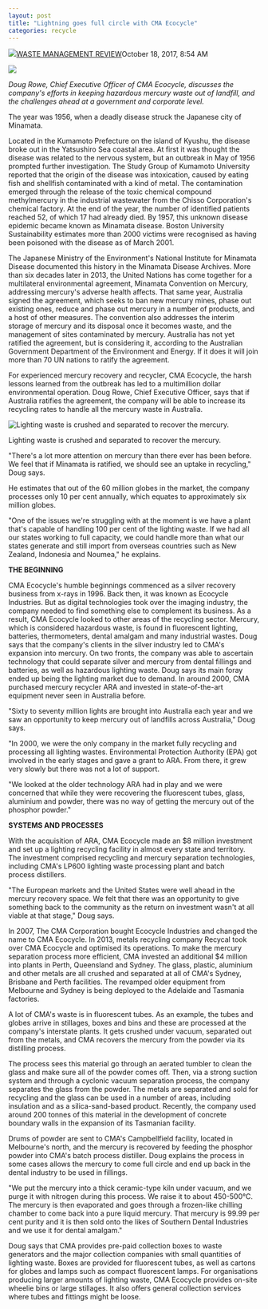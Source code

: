 ```yaml
---
layout: post
title: "Lightning goes full circle with CMA Ecocycle"
categories: recycle
---
```


![](https://secure.gravatar.com/avatar/930f8c741de7876b70444153e3905dcf?s=50&r=g)[WASTE MANAGEMENT REVIEW](https://wastemanagementreview.com.au/author/pcm-annmarie-unwin/ "View all posts by Waste Management Review")October 18, 2017, 8:54 AM



![](https://wastemanagementreview.com.au/wp-content/uploads/2017/09/doug-rowe.jpg)

*Doug Rowe, Chief Executive Officer of CMA Ecocycle, discusses the company's efforts in keeping hazardous mercury waste out of landfill, and the challenges ahead at a government and corporate level.*

The year was 1956, when a deadly disease struck the Japanese city of Minamata.

Located in the Kumamoto Prefecture on the island of Kyushu, the disease broke out in the Yatsushiro Sea coastal area. At first it was thought the disease was related to the nervous system, but an outbreak in May of 1956 prompted further investigation. The Study Group of Kumamoto University reported that the origin of the disease was intoxication, caused by eating fish and shellfish contaminated with a kind of metal. The contamination emerged through the release of the toxic chemical compound methylmercury in the industrial wastewater from the Chisso Corporation's chemical factory. At the end of the year, the number of identified patients reached 52, of which 17 had already died. By 1957, this unknown disease epidemic became known as Minamata disease. Boston University Sustainability estimates more than 2000 victims were recognised as having been poisoned with the disease as of March 2001.

The Japanese Ministry of the Environment's National Institute for Minamata Disease documented this history in the Minamata Disease Archives. More than six decades later in 2013, the United Nations has come together for a multilateral environmental agreement, Minamata Convention on Mercury, addressing mercury's adverse health affects. That same year, Australia signed the agreement, which seeks to ban new mercury mines, phase out existing ones, reduce and phase out mercury in a number of products, and a host of other measures. The convention also addresses the interim storage of mercury and its disposal once it becomes waste, and the management of sites contaminated by mercury. Australia has not yet ratified the agreement, but is considering it, according to the Australian Government Department of the Environment and Energy. If it does it will join more than 70 UN nations to ratify the agreement.

For experienced mercury recovery and recycler, CMA Ecocycle, the harsh lessons learned from the outbreak has led to a multimillion dollar environmental operation. Doug Rowe, Chief Executive Officer, says that if Australia ratifies the agreement, the company will be able to increase its recycling rates to handle all the mercury waste in Australia.

![Lighting waste is crushed and separated to recover the mercury.](https://wastemanagementreview.com.au/wp-content/uploads/2017/09/small-image-300x200.jpg)

Lighting waste is crushed and separated to recover the mercury.

"There's a lot more attention on mercury than there ever has been before. We feel that if Minamata is ratified, we should see an uptake in recycling," Doug says.

He estimates that out of the 60 million globes in the market, the company processes only 10 per cent annually, which equates to approximately six million globes.

"One of the issues we're struggling with at the moment is we have a plant that's capable of handling 100 per cent of the lighting waste. If we had all our states working to full capacity, we could handle more than what our states generate and still import from overseas countries such as New Zealand, Indonesia and Noumea," he explains.

**THE BEGINNING**

CMA Ecocycle's humble beginnings commenced as a silver recovery business from x-rays in 1996. Back then, it was known as Ecocycle Industries. But as digital technologies took over the imaging industry, the company needed to find something else to complement its business. As a result, CMA Ecocycle looked to other areas of the recycling sector. Mercury, which is considered hazardous waste, is found in fluorescent lighting, batteries, thermometers, dental amalgam and many industrial wastes. Doug says that the company's clients in the silver industry led to CMA's expansion into mercury. On two fronts, the company was able to ascertain technology that could separate silver and mercury from dental fillings and batteries, as well as hazardous lighting waste. Doug says its main foray ended up being the lighting market due to demand. In around 2000, CMA purchased mercury recycler ARA and invested in state-of-the-art equipment never seen in Australia before.

"Sixty to seventy million lights are brought into Australia each year and we saw an opportunity to keep mercury out of landfills across Australia," Doug says.

"In 2000, we were the only company in the market fully recycling and processing all lighting wastes. Environmental Protection Authority (EPA) got involved in the early stages and gave a grant to ARA. From there, it grew very slowly but there was not a lot of support.

"We looked at the older technology ARA had in play and we were concerned that while they were recovering the fluorescent tubes, glass, aluminium and powder, there was no way of getting the mercury out of the phosphor powder."

**SYSTEMS AND PROCESSES**

With the acquisition of ARA, CMA Ecocycle made an $8 million investment and set up a lighting recycling facility in almost every state and territory. The investment comprised recycling and mercury separation technologies, including CMA's LP600 lighting waste processing plant and batch process distillers.

"The European markets and the United States were well ahead in the mercury recovery space. We felt that there was an opportunity to give something back to the community as the return on investment wasn't at all viable at that stage," Doug says.

In 2007, The CMA Corporation bought Ecocycle Industries and changed the name to CMA Ecocycle. In 2013, metals recycling company Recycal took over CMA Ecocycle and optimised its operations. To make the mercury separation process more efficient, CMA invested an additional $4 million into plants in Perth, Queensland and Sydney. The glass, plastic, aluminium and other metals are all crushed and separated at all of CMA's Sydney, Brisbane and Perth facilities. The revamped older equipment from Melbourne and Sydney is being deployed to the Adelaide and Tasmania factories.

A lot of CMA's waste is in fluorescent tubes. As an example, the tubes and globes arrive in stillages, boxes and bins and these are processed at the company's interstate plants. It gets crushed under vacuum, separated out from the metals, and CMA recovers the mercury from the powder via its distilling process.

The process sees this material go through an aerated tumbler to clean the glass and make sure all of the powder comes off. Then, via a strong suction system and through a cyclonic vacuum separation process, the company separates the glass from the powder. The metals are separated and sold for recycling and the glass can be used in a number of areas, including insulation and as a silica-sand-based product. Recently, the company used around 200 tonnes of this material in the development of concrete boundary walls in the expansion of its Tasmanian facility.

Drums of powder are sent to CMA's Campbellfield facility, located in Melbourne's north, and the mercury is recovered by feeding the phosphor powder into CMA's batch process distiller. Doug explains the process in some cases allows the mercury to come full circle and end up back in the dental industry to be used in fillings.

"We put the mercury into a thick ceramic-type kiln under vacuum, and we purge it with nitrogen during this process. We raise it to about 450-500°C. The mercury is then evaporated and goes through a frozen-like chilling chamber to come back into a pure liquid mercury. That mercury is 99.99 per cent purity and it is then sold onto the likes of Southern Dental Industries and we use it for dental amalgam."

Doug says that CMA provides pre-paid collection boxes to waste generators and the major collection companies with small quantities of lighting waste. Boxes are provided for fluorescent tubes, as well as cartons for globes and lamps such as compact fluorescent lamps. For organisations producing larger amounts of lighting waste, CMA Ecocycle provides on-site wheelie bins or large stillages. It also offers general collection services where tubes and fittings might be loose.
